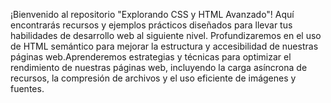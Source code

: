 ¡Bienvenido al repositorio "Explorando CSS y HTML Avanzado"! 
Aquí encontrarás recursos y ejemplos prácticos diseñados para llevar tus habilidades de desarrollo web al siguiente nivel.
Profundizaremos en el uso de HTML semántico para mejorar la estructura y accesibilidad de nuestras páginas web.Aprenderemos estrategias y técnicas 
para optimizar el rendimiento de nuestras páginas web, incluyendo la carga asíncrona de recursos, la compresión de archivos y el uso eficiente de imágenes y fuentes.
